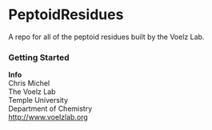 PeptoidResidues
===============



A repo for all of the peptoid residues built by the Voelz Lab.

<h3>Getting Started</h3>




<b>Info</b><br>
Chris Michel<br>
The Voelz Lab<br>
Temple University<br>
Department of Chemistry<br>
http://www.voelzlab.org<br>
